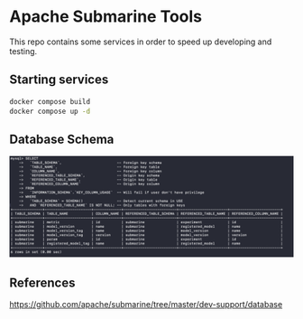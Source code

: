 # Apache Submarine Tools

This repo contains some services in order to speed up developing and testing.


## Starting services

```bash
docker compose build
docker compose up -d
```

## Database Schema

![db-schema](docs/db-schema.png)

## References

<https://github.com/apache/submarine/tree/master/dev-support/database>
